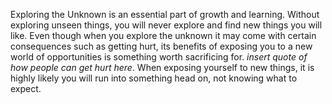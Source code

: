 Exploring the Unknown is an essential part of growth and learning. Without exploring unseen things, you will never explore and find new things you will like. Even though when you explore the unknown it may come with certain consequences such as getting hurt, its benefits of exposing you to a new world of opportunities is something worth sacrificing for. *insert quote of how people can get hurt here*. When exposing yourself to new things, it is highly likely you will run into something head on, not knowing what to expect. 